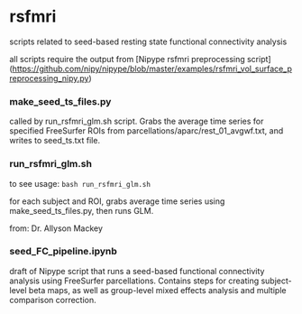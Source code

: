 # rsfmri
scripts related to seed-based resting state functional connectivity analysis

all scripts require the output from [Nipype rsfmri preprocessing script] (https://github.com/nipy/nipype/blob/master/examples/rsfmri_vol_surface_preprocessing_nipy.py)


### make_seed_ts_files.py

called by run_rsfmri_glm.sh script. Grabs the average time series for specified FreeSurfer ROIs from parcellations/aparc/rest_01_avgwf.txt, and writes to seed_ts.txt file.


### run_rsfmri_glm.sh

to see usage: `bash run_rsfmri_glm.sh`

for each subject and ROI, grabs average time series using make_seed_ts_files.py, then runs GLM.

from: Dr. Allyson Mackey


### seed_FC_pipeline.ipynb

draft of Nipype script that runs a seed-based functional connectivity analysis using FreeSurfer parcellations. Contains steps for creating subject-level beta maps, as well as group-level mixed effects analysis and multiple comparison correction.
